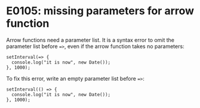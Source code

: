 # E0105: missing parameters for arrow function

Arrow functions need a parameter list. It is a syntax error to omit the
parameter list before `=>`, even if the arrow function takes no parameters:

    setInterval(=> {
      console.log("it is now", new Date());
    }, 1000);

To fix this error, write an empty parameter list before `=>`:

    setInterval(() => {
      console.log("it is now", new Date());
    }, 1000);
